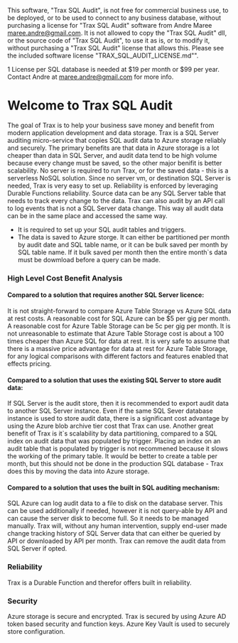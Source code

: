 This software, "Trax SQL Audit", is not free for commercial business use, to be deployed, or to be used to connect to any business database, without purchasing a license for "Trax SQL Audit" software from Andre Maree maree.andre@gmail.com. It is not allowed to copy the "Trax SQL Audit" dll, or the source code of "Trax SQL Audit", to use it as is, or to modify it, without purchasing a "Trax SQL Audit" license that allows this. Please see the included software license "TRAX_SQL_AUDIT_LICENSE.md"".

1 License per SQL database is needed at $19 per month or $99 per year. Contact Andre at maree.andre@gmail.com for more info.

# Welcome to Trax SQL Audit

The goal of Trax is to help your business save money and benefit from modern application development and data storage. Trax is a SQL Server auditing micro-service that copies SQL audit data to Azure storage reliably and securely. The primary benefits are that data in Azure storage is a lot cheaper than data in SQL Server, and audit data tend to be high volume because every change must be saved, so the other major benifit is better scalability. No server is required to run Trax, or for the saved data - this is a serverless NoSQL solution. Since no server vm, or destination SQL Server is needed, Trax is very easy to set up. Reliability is enforced by leveraging Durable Functions reliability. Source data can be any SQL Server table that needs to track every change to the data. Trax can also audit by an API call to log events that is not a SQL Server data change. This way all audit data can be in the same place and accessed the same way.

- It is required to set up your SQL audit tables and triggers.
- The data is saved to Azure storge. It can either be partitioned per month by audit date and SQL table name, or it can be bulk saved per month by SQL table name. If it bulk saved per month then the entire month`s data must be dowmload before a query can be made.

### High Level Cost Benefit Analysis

#### Compared to a solution that requires another SQL Server licence:

It is not straight-forward to compare Azure Table Storage vs Azure SQL data at rest costs. A reasonable cost for SQL Azure can be $5 per gig per month. A reasonable cost for Azure Table Storage can be 5c per gig per month. It is not unreasonable to estimate that Azure Table Storage cost is about a 100 times cheaper than Azure SQL for data at rest. It is very safe to assume that there is a massive price advantage for data at rest for Azure Table Storage, for any logical comparisons with different factors and features enabled that effects pricing.

#### Compared to a solution that uses the existing SQL Server to store audit data:

If SQL Server is the audit store, then it is recommended to export audit data to another SQL Server instance. Even if the same SQL Sever database instance is used to store audit data, there is a significant cost advantage by using the Azure blob archive tier cost that Trax can use. Another great benefit of Trax is it`s scalability by data partitioning, compared to a SQL index on audit data that was populated by trigger. Placing an index on an audit table that is populated by trigger is not recommened because it slows the working of the primary table. It would be better to create a table per month, but this should not be done in the production SQL database - Trax does this by moving the data into Azure storage.

#### Compared to a solution that uses the built in SQL auditing mechanism:

SQL Azure can log audit data to a file to disk on the database server. This can be used additionally if needed, however it is not query-able by API and can cause the server disk to become full. So it needs to be managed manually. Trax will, without any human intervention, supply end-user made change tracking history of SQL Server data that can either be queried by API or downloaded by API per month. Trax can remove the audit data from SQL Server if opted.

### Reliability

Trax is a Durable Function and therefor offers built in reliability.

### Security

Azure storage is secure and encrypted. Trax is secured by using Azure AD token based security and function keys. Azure Key Vault is used to securely store configuration.
